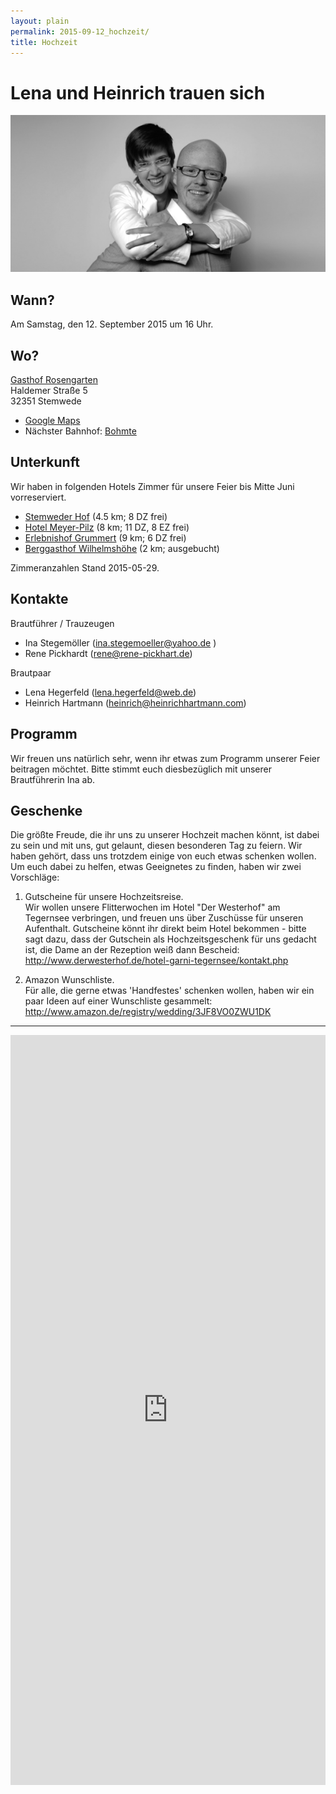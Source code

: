 ```yaml
---
layout: plain
permalink: 2015-09-12_hochzeit/
title: Hochzeit
---
```


# Lena <span id='red'>und</span> Heinrich trauen sich

<img src="/images/hochzeit_banner.png">

## Wann?

Am Samstag, den 12. September 2015 um 16 Uhr.

## Wo?

[Gasthof Rosengarten](http://www.gasthof-rosengarten.de/)  
Haldemer Straße 5  
32351 Stemwede  

* [Google Maps](https://www.google.com/maps/place/Gasthof+Rosengarten/@52.43134,8.40117,17z)
* Nächster Bahnhof: [Bohmte](https://www.google.de/maps/place/Bohmte/@52.361632,8.307525,17z/data=!3m1!4b1!4m2!3m1!1s0x47b9fefbba4e3207:0x7542ea3fc873f612?hl=en)


## Unterkunft

Wir haben in folgenden Hotels Zimmer für unsere Feier bis Mitte Juni vorreserviert.

* <a href="http://www.stemwederhof.de/hotel/">Stemweder Hof</a> (4.5 km; 8 DZ frei)
* <a href="http://hotel-meyer-pilz.de/hotel/">Hotel Meyer-Pilz</a> (8 km; 11 DZ, 8 EZ frei)
* <a href="http://www.erlebnishof-grummert.de/neu/fewo.htm">Erlebnishof Grummert</a> (9 km; 6 DZ frei)
* <a href="http://www.berggasthof-wilhelmshoehe.de/?page_id=5">Berggasthof Wilhelmshöhe</a> (2 km; ausgebucht)

Zimmeranzahlen Stand 2015-05-29.

## Kontakte

Brautführer / Trauzeugen

* Ina Stegemöller (<a href="mailto:ina.stegemoeller@yahoo.de">ina.stegemoeller@yahoo.de</a> )
* Rene Pickhardt (<a href="mailto:rene@rene-pickhart.de">rene@rene-pickhart.de</a>)

Brautpaar

* Lena Hegerfeld (<a href="mailto:lena.hegerfeld@web.de">lena.hegerfeld@web.de</a>)
* Heinrich Hartmann (<a href="mailto:heinrich@heinrichhartmann.com">heinrich@heinrichhartmann.com</a>)

## Programm

Wir freuen uns natürlich sehr, wenn ihr etwas zum Programm unserer
Feier beitragen möchtet. Bitte stimmt euch diesbezüglich mit unserer
Brautführerin Ina ab.

## Geschenke

Die größte Freude, die ihr uns zu unserer Hochzeit machen könnt, ist dabei 
zu sein und mit uns, gut gelaunt, diesen besonderen Tag zu feiern. Wir
haben gehört, dass uns trotzdem einige von euch etwas schenken wollen.
Um euch dabei zu helfen, etwas Geeignetes zu finden, haben wir zwei Vorschläge:

1. Gutscheine für unsere Hochzeitsreise.  
   Wir wollen unsere Flitterwochen im Hotel "Der Westerhof" am Tegernsee
   verbringen, und freuen uns über Zuschüsse für unseren Aufenthalt.
   Gutscheine könnt ihr direkt beim Hotel bekommen - bitte sagt dazu, dass 
   der Gutschein als Hochzeitsgeschenk für uns gedacht ist, die Dame an 
   der Rezeption weiß dann Bescheid:  
   <http://www.derwesterhof.de/hotel-garni-tegernsee/kontakt.php>

2. Amazon Wunschliste.  
   Für alle, die gerne etwas 'Handfestes' schenken wollen, haben wir ein
   paar Ideen auf einer Wunschliste gesammelt:  
   <http://www.amazon.de/registry/wedding/3JF8VO0ZWU1DK>


<hr/>
<a name="rueckmeldung"/>

<iframe src="https://docs.google.com/forms/d/1ffeeRR0gBmOKdbu7f5UjIRfboBZcAObIMBufM7MuiBk/viewform?embedded=true"
   width="100%"
   height="1200"
   frameborder="0"
   marginheight="0"
   marginwidth="0"
   >
<a href="https://docs.google.com/forms/d/1ffeeRR0gBmOKdbu7f5UjIRfboBZcAObIMBufM7MuiBk/viewform?embedded=true">Rückmeldeformular</a>
</iframe>
